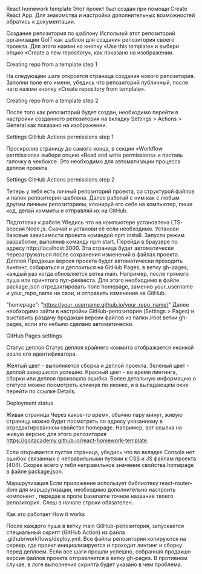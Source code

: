 React homework template
Этот проект был создан при помощи Create React App. Для знакомства и настройки дополнительных возможностей обратись к документации.

Создание репозитория по шаблону
Используй этот репозиторий организации GoIT как шаблон для создания репозитория своего проекта. Для этого нажми на кнопку «Use this template» и выбери опцию «Create a new repository», как показано на изображении.

Creating repo from a template step 1

На следующем шаге откроется страница создания нового репозитория. Заполни поле его имени, убедись что репозиторий публичный, после чего нажми кнопку «Create repository from template».

Creating repo from a template step 2

После того как репозиторий будет создан, необходимо перейти в настройки созданного репозитория на вкладку Settings > Actions > General как показано на изображении.

Settings GitHub Actions permissions step 1

Проскролив страницу до самого конца, в секции «Workflow permissions» выбери опцию «Read and write permissions» и поставь галочку в чекбоксе. Это необходимо для автоматизации процесса деплоя проекта.

Settings GitHub Actions permissions step 2

Теперь у тебя есть личный репозиторий проекта, со структурой файлов и папок репозитория-шаблона. Далее работай с ним как с любым другим личным репозиторием, клонируй его себе на компьютер, пиши код, делай коммиты и отправляй их на GitHub.

Подготовка к работе
Убедись что на компьютере установлена LTS-версия Node.js. Скачай и установи её если необходимо.
Установи базовые зависимости проекта командой npm install.
Запусти режим разработки, выполнив команду npm start.
Перейди в браузере по адресу http://localhost:3000. Эта страница будет автоматически перезагружаться после сохранения изменений в файлах проекта.
Деплой
Продакшн версия проекта будет автоматически проходить линтинг, собираться и деплоиться на GitHub Pages, в ветку gh-pages, каждый раз когда обновляется ветка main. Например, после прямого пуша или принятого пул-реквеста. Для этого необходимо в файле package.json отредактировать поле homepage, заменив your_username и your_repo_name на свои, и отправить изменения на GitHub.

"homepage": "https://your_username.github.io/your_repo_name/"
Далее необходимо зайти в настройки GitHub-репозитория (Settings > Pages) и выставить раздачу продакшн версии файлов из папки /root ветки gh-pages, если это небыло сделано автоматически.

GitHub Pages settings

Статус деплоя
Статус деплоя крайнего коммита отображается иконкой возле его идентификатора.

Желтый цвет - выполняется сборка и деплой проекта.
Зеленый цвет - деплой завершился успешно.
Красный цвет - во время линтинга, сборки или деплоя произошла ошибка.
Более детальную информацию о статусе можно посмотреть кликнув по иконке, и в выпадающем окне перейти по ссылке Details.

Deployment status

Живая страница
Через какое-то время, обычно пару минут, живую страницу можно будет посмотреть по адресу указанному в отредактированном свойстве homepage. Например, вот ссылка на живую версию для этого репозитория https://goitacademy.github.io/react-homework-template.

Если открывается пустая страница, убедись что во вкладке Console нет ошибок связанных с неправильными путями к CSS и JS файлам проекта (404). Скорее всего у тебя неправильное значение свойства homepage в файле package.json.

Маршрутизация
Если приложение использует библиотеку react-router-dom для маршрутизации, необходимо дополнительно настроить компонент <BrowserRouter>, передав в пропе basename точное название твоего репозитория. Слеш в начале строки обязателен.

<BrowserRouter basename="/your_repo_name">
  <App />
</BrowserRouter>
Как это работает
How it works

После каждого пуша в ветку main GitHub-репозитория, запускается специальный скрипт (GitHub Action) из файла .github/workflows/deploy.yml.
Все файлы репозитория копируются на сервер, где проект инициализируется и проходит линтинг и сборку перед деплоем.
Если все шаги прошли успешно, собранная продакшн версия файлов проекта отправляется в ветку gh-pages. В противном случае, в логе выполнения скрипта будет указано в чем проблема.